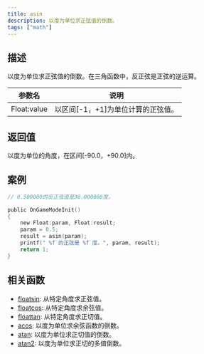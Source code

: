 ```yaml
---
title: asin
description: 以度为单位求正弦值的倒数。
tags: ["math"]
---
```


<LowercaseNoteCN />

## 描述

以度为单位求正弦值的倒数。在三角函数中，反正弦是正弦的逆运算。

| 参数名      | 说明                               |
| ----------- | ---------------------------------- |
| Float:value | 以区间[-1，+1]为单位计算的正弦值。 |

## 返回值

以度为单位的角度，在区间[-90.0，+90.0]内。

## 案例

```c
// 0.500000的反正弦值是30.000000度。

public OnGameModeInit()
{
    new Float:param, Float:result;
    param = 0.5;
    result = asin(param);
    printf(" %f 的正弦是 %f 度。", param, result);
    return 1;
}
```

## 相关函数

- [floatsin](floatsin): 从特定角度求正弦值。
- [floatcos](floatcos): 从特定角度求余弦值。
- [floattan](floattan): 从特定角度求正切值。
- [acos](acos): 以度为单位求余弦函数的倒数。
- [atan](atan): 以度为单位求正切值的倒数。
- [atan2](atan2): 以度为单位求正切的多值倒数。
